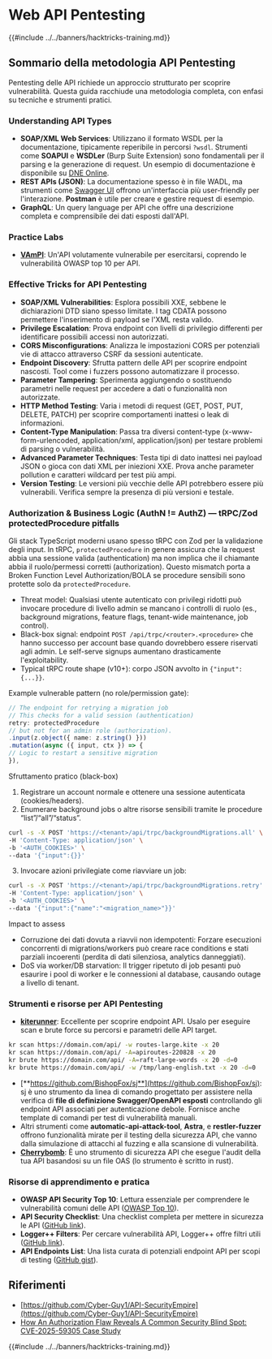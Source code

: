 # Web API Pentesting

{{#include ../../banners/hacktricks-training.md}}

## Sommario della metodologia API Pentesting

Pentesting delle API richiede un approccio strutturato per scoprire vulnerabilità. Questa guida racchiude una metodologia completa, con enfasi su tecniche e strumenti pratici.

### **Understanding API Types**

- **SOAP/XML Web Services**: Utilizzano il formato WSDL per la documentazione, tipicamente reperibile in percorsi `?wsdl`. Strumenti come **SOAPUI** e **WSDLer** (Burp Suite Extension) sono fondamentali per il parsing e la generazione di request. Un esempio di documentazione è disponibile su [DNE Online](http://www.dneonline.com/calculator.asmx).
- **REST APIs (JSON)**: La documentazione spesso è in file WADL, ma strumenti come [Swagger UI](https://swagger.io/tools/swagger-ui/) offrono un'interfaccia più user-friendly per l'interazione. **Postman** è utile per creare e gestire request di esempio.
- **GraphQL**: Un query language per API che offre una descrizione completa e comprensibile dei dati esposti dall'API.

### **Practice Labs**

- [**VAmPI**](https://github.com/erev0s/VAmPI): Un'API volutamente vulnerabile per esercitarsi, coprendo le vulnerabilità OWASP top 10 per API.

### **Effective Tricks for API Pentesting**

- **SOAP/XML Vulnerabilities**: Esplora possibili XXE, sebbene le dichiarazioni DTD siano spesso limitate. I tag CDATA possono permettere l'inserimento di payload se l'XML resta valido.
- **Privilege Escalation**: Prova endpoint con livelli di privilegio differenti per identificare possibili accessi non autorizzati.
- **CORS Misconfigurations**: Analizza le impostazioni CORS per potenziali vie di attacco attraverso CSRF da sessioni autenticate.
- **Endpoint Discovery**: Sfrutta pattern delle API per scoprire endpoint nascosti. Tool come i fuzzers possono automatizzare il processo.
- **Parameter Tampering**: Sperimenta aggiungendo o sostituendo parametri nelle request per accedere a dati o funzionalità non autorizzate.
- **HTTP Method Testing**: Varia i metodi di request (GET, POST, PUT, DELETE, PATCH) per scoprire comportamenti inattesi o leak di informazioni.
- **Content-Type Manipulation**: Passa tra diversi content-type (x-www-form-urlencoded, application/xml, application/json) per testare problemi di parsing o vulnerabilità.
- **Advanced Parameter Techniques**: Testa tipi di dato inattesi nei payload JSON o gioca con dati XML per iniezioni XXE. Prova anche parameter pollution e caratteri wildcard per test più ampi.
- **Version Testing**: Le versioni più vecchie delle API potrebbero essere più vulnerabili. Verifica sempre la presenza di più versioni e testale.

### Authorization & Business Logic (AuthN != AuthZ) — tRPC/Zod protectedProcedure pitfalls

Gli stack TypeScript moderni usano spesso tRPC con Zod per la validazione degli input. In tRPC, `protectedProcedure` in genere assicura che la request abbia una sessione valida (authentication) ma non implica che il chiamante abbia il ruolo/permessi corretti (authorization). Questo mismatch porta a Broken Function Level Authorization/BOLA se procedure sensibili sono protette solo da `protectedProcedure`.

- Threat model: Qualsiasi utente autenticato con privilegi ridotti può invocare procedure di livello admin se mancano i controlli di ruolo (es., background migrations, feature flags, tenant-wide maintenance, job control).
- Black-box signal: endpoint `POST /api/trpc/<router>.<procedure>` che hanno successo per account base quando dovrebbero essere riservati agli admin. Le self-serve signups aumentano drasticamente l'exploitability.
- Typical tRPC route shape (v10+): corpo JSON avvolto in `{"input": {...}}`.

Example vulnerable pattern (no role/permission gate):
```ts
// The endpoint for retrying a migration job
// This checks for a valid session (authentication)
retry: protectedProcedure
// but not for an admin role (authorization).
.input(z.object({ name: z.string() }))
.mutation(async ({ input, ctx }) => {
// Logic to restart a sensitive migration
}),
```
Sfruttamento pratico (black-box)

1) Registrare un account normale e ottenere una sessione autenticata (cookies/headers).
2) Enumerare background jobs o altre risorse sensibili tramite le procedure “list”/“all”/“status”.
```bash
curl -s -X POST 'https://<tenant>/api/trpc/backgroundMigrations.all' \
-H 'Content-Type: application/json' \
-b '<AUTH_COOKIES>' \
--data '{"input":{}}'
```
3) Invocare azioni privilegiate come riavviare un job:
```bash
curl -s -X POST 'https://<tenant>/api/trpc/backgroundMigrations.retry' \
-H 'Content-Type: application/json' \
-b '<AUTH_COOKIES>' \
--data '{"input":{"name":"<migration_name>"}}'
```
Impact to assess

- Corruzione dei dati dovuta a riavvii non idempotenti: Forzare esecuzioni concorrenti di migrations/workers può creare race conditions e stati parziali incoerenti (perdita di dati silenziosa, analytics danneggiati).
- DoS via worker/DB starvation: Il trigger ripetuto di job pesanti può esaurire i pool di worker e le connessioni al database, causando outage a livello di tenant.

### **Strumenti e risorse per API Pentesting**

- [**kiterunner**](https://github.com/assetnote/kiterunner): Eccellente per scoprire endpoint API. Usalo per eseguire scan e brute force su percorsi e parametri delle API target.
```bash
kr scan https://domain.com/api/ -w routes-large.kite -x 20
kr scan https://domain.com/api/ -A=apiroutes-220828 -x 20
kr brute https://domain.com/api/ -A=raft-large-words -x 20 -d=0
kr brute https://domain.com/api/ -w /tmp/lang-english.txt -x 20 -d=0
```
- [**https://github.com/BishopFox/sj**](https://github.com/BishopFox/sj): sj è uno strumento da linea di comando progettato per assistere nella verifica di **file di definizione Swagger/OpenAPI esposti** controllando gli endpoint API associati per autenticazione debole. Fornisce anche template di comandi per test di vulnerabilità manuali.
- Altri strumenti come **automatic-api-attack-tool**, **Astra**, e **restler-fuzzer** offrono funzionalità mirate per il testing della sicurezza API, che vanno dalla simulazione di attacchi al fuzzing e alla scansione di vulnerabilità.
- [**Cherrybomb**](https://github.com/blst-security/cherrybomb): È uno strumento di sicurezza API che esegue l'audit della tua API basandosi su un file OAS (lo strumento è scritto in rust).

### **Risorse di apprendimento e pratica**

- **OWASP API Security Top 10**: Lettura essenziale per comprendere le vulnerabilità comuni delle API ([OWASP Top 10](https://github.com/OWASP/API-Security/blob/master/2019/en/dist/owasp-api-security-top-10.pdf)).
- **API Security Checklist**: Una checklist completa per mettere in sicurezza le API ([GitHub link](https://github.com/shieldfy/API-Security-Checklist)).
- **Logger++ Filters**: Per cercare vulnerabilità API, Logger++ offre filtri utili ([GitHub link](https://github.com/bnematzadeh/LoggerPlusPlus-API-Filters)).
- **API Endpoints List**: Una lista curata di potenziali endpoint API per scopi di testing ([GitHub gist](https://gist.github.com/yassineaboukir/8e12adefbd505ef704674ad6ad48743d)).

## Riferimenti

- [https://github.com/Cyber-Guy1/API-SecurityEmpire](https://github.com/Cyber-Guy1/API-SecurityEmpire)
- [How An Authorization Flaw Reveals A Common Security Blind Spot: CVE-2025-59305 Case Study](https://www.depthfirst.com/post/how-an-authorization-flaw-reveals-a-common-security-blind-spot-cve-2025-59305-case-study)

{{#include ../../banners/hacktricks-training.md}}
